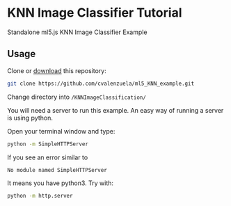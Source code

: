 # KNN Image Classifier Tutorial

Standalone ml5.js KNN Image Classifier Example

## Usage

Clone or [download](https://github.com/cvalenzuela/ml5_KNN_example/archive/master.zip) this repository:

```bash
git clone https://github.com/cvalenzuela/ml5_KNN_example.git
```

Change directory into `/KNNImageClassification/`

You will need a server to run this example. An easy way of running a server is using python.

Open your terminal window and type:

```bash
python -m SimpleHTTPServer
```

If you see an error similar to 

```bash
No module named SimpleHTTPServer
```

It means you have python3. Try with:

```bash
python -m http.server
```